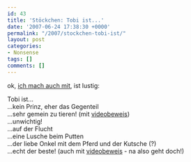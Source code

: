 ```yaml
---
id: 43
title: 'Stöckchen: Tobi ist...'
date: '2007-06-24 17:38:30 +0000'
permalink: "/2007/stockchen-tobi-ist/"
layout: post
categories:
- Nonsense
tags: []
comments: []
---
```

ok, [ich mach auch mit](http://www.inopportunismus.de/?p=87), ist lustig:

Tobi ist...  
 ...kein Prinz, eher das Gegenteil  
 ...sehr gemein zu tieren! (mit [videobeweis](http://www.youtube.com/watch?v=o_Qp5x-Zs9E))  
 ...unwichtig!  
 ...auf der Flucht  
 ...eine Lusche beim Putten  
 ...der liebe Onkel mit dem Pferd und der Kutsche (?)  
 ...echt der beste! (auch mit [videobeweis](http://www.youtube.com/watch?v=ZxrrEOdTipE) - na also geht doch!)